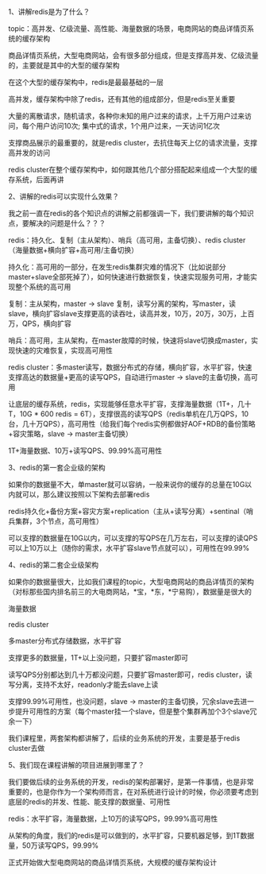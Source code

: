 1、讲解redis是为了什么？

topic：高并发、亿级流量、高性能、海量数据的场景，电商网站的商品详情页系统的缓存架构

商品详情页系统，大型电商网站，会有很多部分组成，但是支撑高并发、亿级流量的，主要就是其中的大型的缓存架构

在这个大型的缓存架构中，redis是最最基础的一层

高并发，缓存架构中除了redis，还有其他的组成部分，但是redis至关重要

大量的离散请求，随机请求，各种你未知的用户过来的请求，上千万用户过来访问，每个用户访问10次; 集中式的请求，1个用户过来，一天访问1亿次

支撑商品展示的最重要的，就是redis cluster，去抗住每天上亿的请求流量，支撑高并发的访问

redis cluster在整个缓存架构中，如何跟其他几个部分搭配起来组成一个大型的缓存系统，后面再讲

2、讲解的redis可以实现什么效果？

我之前一直在redis的各个知识点的讲解之前都强调一下，我们要讲解的每个知识点，要解决的问题是什么？？？

redis：持久化、复制（主从架构）、哨兵（高可用，主备切换）、redis cluster（海量数据+横向扩容+高可用/主备切换）

持久化：高可用的一部分，在发生redis集群灾难的情况下（比如说部分master+slave全部死掉了），如何快速进行数据恢复，快速实现服务可用，才能实现整个系统的高可用

复制：主从架构，master -> slave 复制，读写分离的架构，写master，读slave，横向扩容slave支撑更高的读吞吐，读高并发，10万，20万，30万，上百万，QPS，横向扩容

哨兵：高可用，主从架构，在master故障的时候，快速将slave切换成master，实现快速的灾难恢复，实现高可用性

redis cluster：多master读写，数据分布式的存储，横向扩容，水平扩容，快速支撑高达的数据量+更高的读写QPS，自动进行master -> slave的主备切换，高可用

让底层的缓存系统，redis，实现能够任意水平扩容，支撑海量数据（1T+，几十T，10G * 600 redis = 6T），支撑很高的读写QPS（redis单机在几万QPS，10台，几十万QPS），高可用性（给我们每个redis实例都做好AOF+RDB的备份策略+容灾策略，slave -> master主备切换）

1T+海量数据、10万+读写QPS、99.99%高可用性

3、redis的第一套企业级的架构

如果你的数据量不大，单master就可以容纳，一般来说你的缓存的总量在10G以内就可以，那么建议按照以下架构去部署redis

redis持久化+备份方案+容灾方案+replication（主从+读写分离）+sentinal（哨兵集群，3个节点，高可用性）

可以支撑的数据量在10G以内，可以支撑的写QPS在几万左右，可以支撑的读QPS可以上10万以上（随你的需求，水平扩容slave节点就可以），可用性在99.99%

4、redis的第二套企业级架构

如果你的数据量很大，比如我们课程的topic，大型电商网站的商品详情页的架构（对标那些国内排名前三的大电商网站，*宝，*东，*宁易购），数据量是很大的

海量数据

redis cluster

多master分布式存储数据，水平扩容

支撑更多的数据量，1T+以上没问题，只要扩容master即可

读写QPS分别都达到几十万都没问题，只要扩容master即可，redis cluster，读写分离，支持不太好，readonly才能去slave上读

支撑99.99%可用性，也没问题，slave -> master的主备切换，冗余slave去进一步提升可用性的方案（每个master挂一个slave，但是整个集群再加个3个slave冗余一下）

我们课程里，两套架构都讲解了，后续的业务系统的开发，主要是基于redis cluster去做

5、我们现在课程讲解的项目进展到哪里了？

我们要做后续的业务系统的开发，redis的架构部署好，是第一件事情，也是非常重要的，也是你作为一个架构师而言，在对系统进行设计的时候，你必须要考虑到底层的redis的并发、性能、能支撑的数据量、可用性

redis：水平扩容，海量数据，上10万的读写QPS，99.99%高可用性

从架构的角度，我们的redis是可以做到的，水平扩容，只要机器足够，到1T数据量，50万读写QPS，99.99%

正式开始做大型电商网站的商品详情页系统，大规模的缓存架构设计